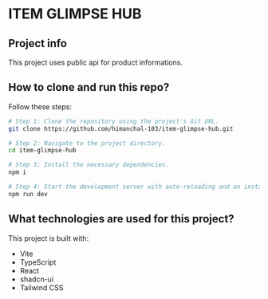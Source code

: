 # ITEM GLIMPSE HUB

## Project info

This project uses public api for product informations. 

## How to clone and run this repo?

Follow these steps:

```sh
# Step 1: Clone the repository using the project's Git URL.
git clone https://github.com/himanchal-103/item-glimpse-hub.git

# Step 2: Navigate to the project directory.
cd item-glimpse-hub

# Step 3: Install the necessary dependencies.
npm i

# Step 4: Start the development server with auto-reloading and an instant preview.
npm run dev
```

## What technologies are used for this project?

This project is built with:

- Vite
- TypeScript
- React
- shadcn-ui
- Tailwind CSS
